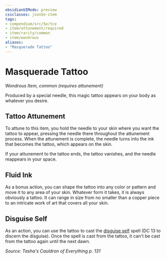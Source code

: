 ```yaml
---
obsidianUIMode: preview
cssclasses: json5e-item
tags:
- compendium/src/5e/tce
- item/attunement/required
- item/rarity/common
- item/wondrous
aliases: 
- "Masquerade Tattoo"
---
```

# Masquerade Tattoo
*Wondrous Item, common (requires attunement)*  


Produced by a special needle, this magic tattoo appears on your body as whatever you desire.

## Tattoo Attunement

To attune to this item, you hold the needle to your skin where you want the tattoo to appear, pressing the needle there throughout the attunement process. When the attunement is complete, the needle turns into the ink that becomes the tattoo, which appears on the skin.

If your attunement to the tattoo ends, the tattoo vanishes, and the needle reappears in your space.

## Fluid Ink

As a bonus action, you can shape the tattoo into any color or pattern and move it to any area of your skin. Whatever form it takes, it is always obviously a tattoo. It can range in size from no smaller than a copper piece to an intricate work of art that covers all your skin.

## Disguise Self

As an action, you can use the tattoo to cast the [disguise self](/compendium/spells/disguise-self.md) spell (DC 13 to discern the disguise). Once the spell is cast from the tattoo, it can't be cast from the tattoo again until the next dawn.

*Source: Tasha's Cauldron of Everything p. 131*